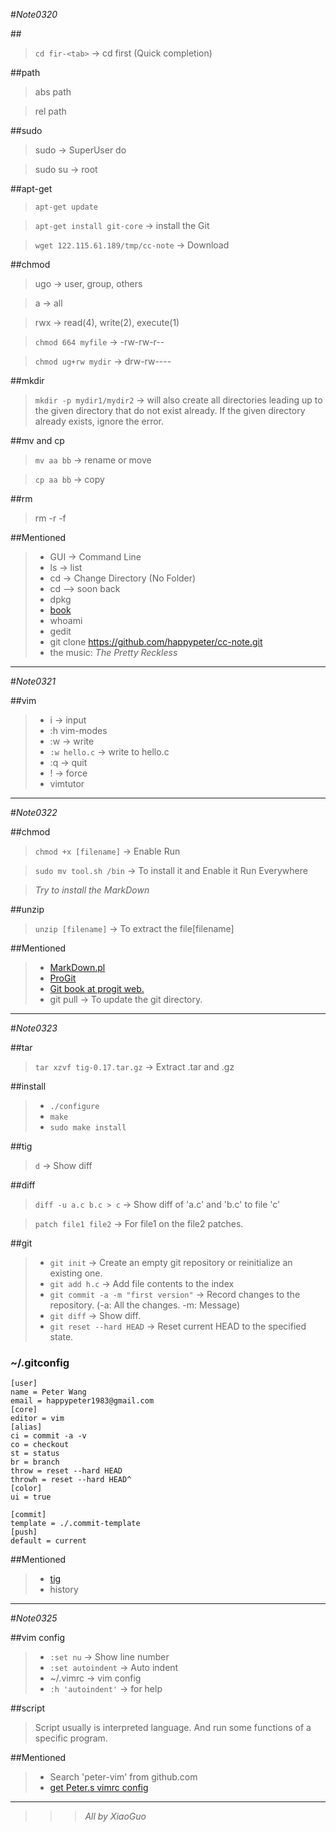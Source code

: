 #_Note0320_

##<tab>

>``cd fir-<tab>``  -> cd first	(Quick completion)

##path

>abs path

>rel path

##sudo

>sudo    -> SuperUser do

>sudo su -> root

##apt-get

>``apt-get update``

>``apt-get install git-core``   -> install the Git

>``wget 122.115.61.189/tmp/cc-note``   -> Download

##chmod

>ugo   -> user, group, others

>a     -> all

>rwx   -> read(4), write(2), execute(1)

>``chmod 664 myfile``   -> -rw-rw-r--

>``chmod ug+rw mydir``  -> drw-rw----

##mkdir

>``mkdir -p mydir1/mydir2``  -> will also create all directories leading up to the given directory that do not exist already. If the given directory already exists, ignore the error.

##mv and cp

>``mv aa bb``   -> rename or move

>``cp aa bb``   -> copy

##rm

>rm -r -f

##Mentioned

>*  GUI   -> Command Line
>*  ls    -> list
>*  cd    -> Change Directory (No Folder)
>*  cd   --> soon back
>*  dpkg
>*  [book](http://happypeter.github.com/LGCB "Peter's book")
>*  whoami
>*  gedit
>*  git clone https://github.com/happypeter/cc-note.git
>* the music: _The Pretty Reckless_


***

#_Note0321_

##vim

>*  i               -> input
>*  :h vim-modes
>*  :w              -> write
>*  ``:w hello.c``  -> write to hello.c
>*  :q              -> quit
>*  !               -> force
>*  vimtutor


***

#_Note0322_

##chmod

>``chmod +x [filename]``   -> Enable Run

>``sudo mv tool.sh /bin``   -> To install it and Enable it Run Everywhere

>_Try to install the MarkDown_

##unzip

>``unzip [filename]``   -> To extract the file[filename]

##Mentioned

>*  [MarkDown.pl](http://daringfireball.net/projects/markdown/ "MarkDown")
>*  [ProGit](http://progit.org "ProGit")
>*  [Git book at progit web.](http://progit.org/book/zh/ "Git Book")
>*  git pull   -> To update the git directory.

***

#_Note0323_

##tar

>``tar xzvf tig-0.17.tar.gz``   -> Extract .tar and .gz

##install

>*  ``./configure``
>*  ``make``
>*  ``sudo make install``

##tig

>``d``   -> Show diff

##diff

>``diff -u a.c b.c > c``   -> Show diff of 'a.c' and 'b.c' to file 'c'

>``patch file1 file2``   -> For file1 on the file2 patches.

##git

>*  ``git init``   -> Create an empty git repository or reinitialize an existing one.
>*  ``git add h.c`` -> Add file contents to the index
>*  ``git commit -a -m "first version"``   -> Record changes to the repository. (-a: All the changes. -m: Message)
>*  ``git diff``   -> Show diff.
>*  ``git reset --hard HEAD``   -> Reset current HEAD to the specified state.

### ~/.gitconfig

    [user]
    name = Peter Wang
    email = happypeter1983@gmail.com
    [core]
    editor = vim
    [alias]
    ci = commit -a -v
    co = checkout
    st = status
    br = branch
    throw = reset --hard HEAD
    throwh = reset --hard HEAD^
    [color]
    ui = true

    [commit]
    template = ./.commit-template
    [push]
    default = current


##Mentioned

>*  [tig](http://jonas.nitro.dk/tig/ "tig")
>*  history

***

#_Note0325_

##vim config

>*  ``:set nu``          -> Show line number
>*  ``:set autoindent``  -> Auto indent
>*  ~/.vimrc             -> vim config
>*  ``:h 'autoindent'``  -> for help

##script

>Script usually is interpreted language. And run some functions of a specific program.

##Mentioned

>*  Search 'peter-vim' from github.com
>*  [get Peter.s vimrc config](http://happypeter.github.com/GitBeijing/vim-conf-share.html) 

***

>>>_All by XiaoGuo_
